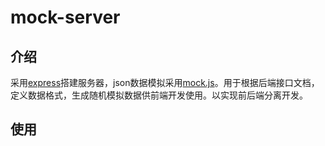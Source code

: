 # mock-server

## 介绍
采用[express](https://expressjs.com)搭建服务器，json数据模拟采用[mock.js](http://mockjs.com)。用于根据后端接口文档，定义数据格式，生成随机模拟数据供前端开发使用。以实现前后端分离开发。

## 使用

